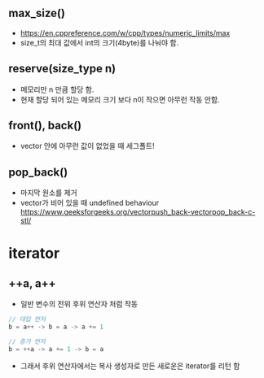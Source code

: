 ## max_size()
- https://en.cppreference.com/w/cpp/types/numeric_limits/max
- size_t의 최대 값에서 int의 크기(4byte)를 나눠야 함.

## reserve(size_type n)
- 메모리만 n 만큼 할당 함.
- 현재 할당 되어 있는 메모리 크기 보다 n이 작으면 아무런 작동 안함.

## front(), back()
- vector 안에 아무런 값이 없었을 때 세그폴트!

## pop_back()
- 마지막 원소를 제거
- vector가 비어 있을 때 undefined behaviour
https://www.geeksforgeeks.org/vectorpush_back-vectorpop_back-c-stl/


# iterator
## ++a, a++
- 일반 변수의 전위 후위 연산자 처럼 작동
~~~c
// 대입 먼저
b = a++ -> b = a -> a += 1

// 증가 먼저
b = ++a -> a += 1 -> b = a
~~~
- 그래서 후위 연산자에서는 복사 생성자로 만든 새로운은 iterator를 리턴 함
